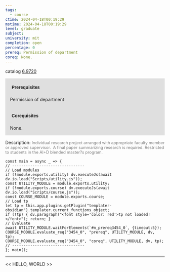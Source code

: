```yaml
---
tags:
  - course
ctime: 2024-04-18T00:19:29
mstime: 2024-04-18T00:19:29
level: graduate
subject: 
university: mit
completion: open
percentage: 0
prereq: Permission of department
coreq: None.
---
```


catalog [6.9720](http://student.mit.edu/catalog/m6e.html#6.9720)

<span style="display: block; padding: 15px; background-color: rgb(100, 100, 100, 0.2);"><font id="m_prereq3454_0" style="display: block; font-family: Arial, sans-serif; font-weight: bold; padding: 5px">Prerequisites</font><br><span id="prereq3454_0">Permission of department</span></span>
<span style="display: block; padding: 15px; background-color: rgb(100, 100, 100, 0.2);"><font id="m_coreq3454_0" style="display: block; font-family: Arial, sans-serif; font-weight: bold; padding: 5px">Corequisites</font><br><span id="coreq3454_0">None.</span></span>

<font style="">Description:</font>
<font style="color: grey; font-size: 0.8rem;">Individual research project arranged with appropriate faculty member or approved supervisor.  A final paper summarizing research is required. Restricted to students in the AI+D blended master?s program.</font>

```dataviewjs
const main = async _ => {
// --------------------------------
// Load modules
if (!module.exports.utility) dv.executeJs(await dv.io.load("Scripts/utility.js"));
const UTILITY_MODULE = module.exports.utility;
if (!module.exports.course) dv.executeJs(await dv.io.load("Scripts/course.js"));
const COURSE_MODULE = module.exports.course;
// Load tp
let tp = this.app.plugins.getPlugin("templater-obsidian").templater.current_functions_object;
if (!tp) { dv.paragraph("<font style='color: red'>tp not loaded!</font>"); return; }
// Evaluate
await UTILITY_MODULE.waitForElements(`#m_prereq3454_0`, {timeout:5});
COURSE_MODULE.evaluate_req("3454_0", "prereq", UTILITY_MODULE, dv, tp);
COURSE_MODULE.evaluate_req("3454_0", "coreq", UTILITY_MODULE, dv, tp);
// --------------------------------
}; main();
```

---

<< HELLO, WORLD >>
